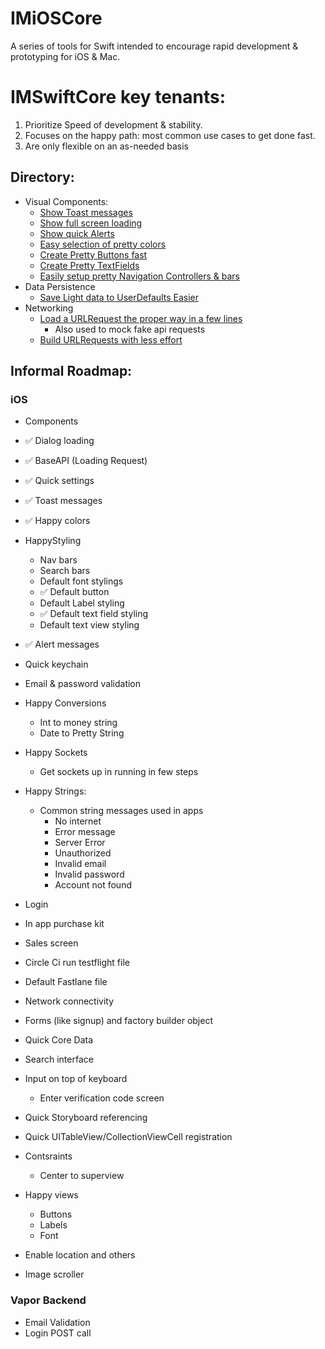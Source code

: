 # IMiOSCore

A series of tools for Swift intended to encourage rapid development & prototyping for iOS & Mac. 


# IMSwiftCore key tenants:
1. Prioritize Speed of development & stability.
2. Focuses on the happy path: most common use cases to get done fast.
3. Are only flexible on an as-needed basis   

## Directory: 
- Visual Components:
    - [Show Toast messages](https://github.com/rcaraway/HappyToast)
    - [Show full screen loading](https://github.com/rcaraway/HappyLoader)
    - [Show quick Alerts](https://github.com/rcaraway/HappyAlert)
    - [Easy selection of pretty colors](https://github.com/rcaraway/HappyColors)
    - [Create Pretty Buttons fast](https://github.com/rcaraway/HappyButton.git)
    - [Create Pretty TextFields](https://github.com/rcaraway/HappyTextField.git)
    - [Easily setup pretty Navigation Controllers & bars](https://github.com/rcaraway/PrettyNavigation.git)
- Data Persistence
    - [Save Light data to UserDefaults Easier](https://github.com/rcaraway/HappyDefaults)
- Networking
    - [Load a URLRequest the proper way in a few lines](https://github.com/rcaraway/HappyAPIService)
        - Also used to mock fake api requests
    - [Build URLRequests with less effort](https://github.com/rcaraway/HappyRequestBuilder)


## Informal Roadmap: 
### iOS
- Components
- ✅ Dialog loading
- ✅ BaseAPI (Loading Request)
- ✅ Quick settings
- ✅ Toast messages
- ✅ Happy colors
- HappyStyling  
    - Nav bars
    - Search bars
    - Default font stylings
    - ✅ Default button 
    - Default Label styling
    - ✅ Default text field styling
    - Default text view styling
- ✅ Alert messages
- Quick keychain
- Email & password validation
- Happy Conversions
    - Int to money string
    - Date to Pretty String
- Happy Sockets
   - Get sockets up in running in few steps
- Happy Strings: 
    - Common string messages used in apps
        - No internet 
        - Error message 
        - Server Error
        - Unauthorized
        - Invalid email
        - Invalid password
        - Account not found
- Login
- In app purchase kit 
- Sales screen
- Circle Ci run testflight file
- Default Fastlane file

- Network connectivity
- Forms (like signup) and factory builder object
- Quick Core Data
- Search interface
- Input on top of keyboard
    - Enter verification code screen
- Quick Storyboard referencing
- Quick UITableView/CollectionViewCell registration
- Contsraints
    - Center to superview
- Happy views
    - Buttons 
    - Labels
    - Font
- Enable location and others
- Image scroller

### Vapor Backend
- Email Validation
- Login POST call
